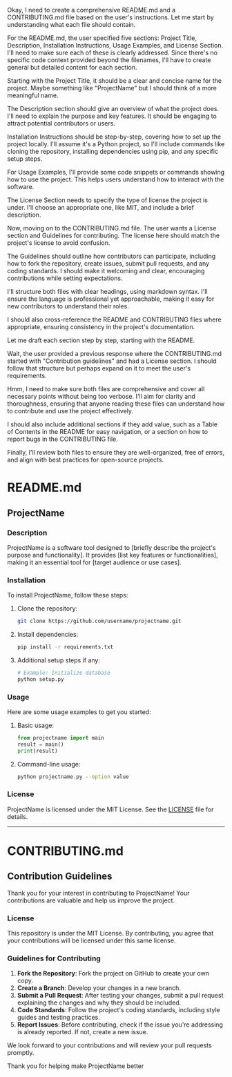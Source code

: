  

Okay, I need to create a comprehensive README.md and a CONTRIBUTING.md file based on the user's instructions. Let me start by understanding what each file should contain.

For the README.md, the user specified five sections: Project Title, Description, Installation Instructions, Usage Examples, and License Section. I'll need to make sure each of these is clearly addressed. Since there's no specific code context provided beyond the filenames, I'll have to create general but detailed content for each section.

Starting with the Project Title, it should be a clear and concise name for the project. Maybe something like "ProjectName" but I should think of a more meaningful name.

The Description section should give an overview of what the project does. I'll need to explain the purpose and key features. It should be engaging to attract potential contributors or users.

Installation Instructions should be step-by-step, covering how to set up the project locally. I'll assume it's a Python project, so I'll include commands like cloning the repository, installing dependencies using pip, and any specific setup steps.

For Usage Examples, I'll provide some code snippets or commands showing how to use the project. This helps users understand how to interact with the software.

The License Section needs to specify the type of license the project is under. I'll choose an appropriate one, like MIT, and include a brief description.

Now, moving on to the CONTRIBUTING.md file. The user wants a License section and Guidelines for contributing. The license here should match the project's license to avoid confusion.

The Guidelines should outline how contributors can participate, including how to fork the repository, create issues, submit pull requests, and any coding standards. I should make it welcoming and clear, encouraging contributions while setting expectations.

I'll structure both files with clear headings, using markdown syntax. I'll ensure the language is professional yet approachable, making it easy for new contributors to understand their roles.

I should also cross-reference the README and CONTRIBUTING files where appropriate, ensuring consistency in the project's documentation.

Let me draft each section step by step, starting with the README.

Wait, the user provided a previous response where the CONTRIBUTING.md started with "Contribution guidelines" and had a License section. I should follow that structure but perhaps expand on it to meet the user's requirements.

Hmm, I need to make sure both files are comprehensive and cover all necessary points without being too verbose. I'll aim for clarity and thoroughness, ensuring that anyone reading these files can understand how to contribute and use the project effectively.

I should also include additional sections if they add value, such as a Table of Contents in the README for easy navigation, or a section on how to report bugs in the CONTRIBUTING file.

Finally, I'll review both files to ensure they are well-organized, free of errors, and align with best practices for open-source projects.
</think>

# README.md

## ProjectName

### Description

ProjectName is a software tool designed to [briefly describe the project's purpose and functionality]. It provides [list key features or functionalities], making it an essential tool for [target audience or use cases].

### Installation

To install ProjectName, follow these steps:

1. Clone the repository:
   ```bash
   git clone https://github.com/username/projectname.git
   ```
2. Install dependencies:
   ```bash
   pip install -r requirements.txt
   ```
3. Additional setup steps if any:
   ```bash
   # Example: Initialize database
   python setup.py
   ```

### Usage

Here are some usage examples to get you started:

1. Basic usage:
   ```python
   from projectname import main
   result = main()
   print(result)
   ```
2. Command-line usage:
   ```bash
   python projectname.py --option value
   ```

### License

ProjectName is licensed under the MIT License. See the [LICENSE](LICENSE) file for details.

---

# CONTRIBUTING.md

## Contribution Guidelines

Thank you for your interest in contributing to ProjectName! Your contributions are valuable and help us improve the project.

### License

This repository is under the MIT License. By contributing, you agree that your contributions will be licensed under this same license.

### Guidelines for Contributing

1. **Fork the Repository**: Fork the project on GitHub to create your own copy.
2. **Create a Branch**: Develop your changes in a new branch.
3. **Submit a Pull Request**: After testing your changes, submit a pull request explaining the changes and why they should be included.
4. **Code Standards**: Follow the project's coding standards, including style guides and testing practices.
5. **Report Issues**: Before contributing, check if the issue you're addressing is already reported. If not, create a new issue.

We look forward to your contributions and will review your pull requests promptly.

Thank you for helping make ProjectName better